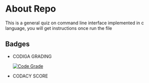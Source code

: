 # About Repo

This is a general quiz on command line interface implemented in c language, you will get instructions once run the file

## Badges
-  CODIGA GRADING

   [![Code Grade](https://api.codiga.io/project/32230/status/svg)](https://app.codiga.io/public/project/32230/M1_Ipl_data_viewer/dashboard)
   
-  CODACY SCORE
